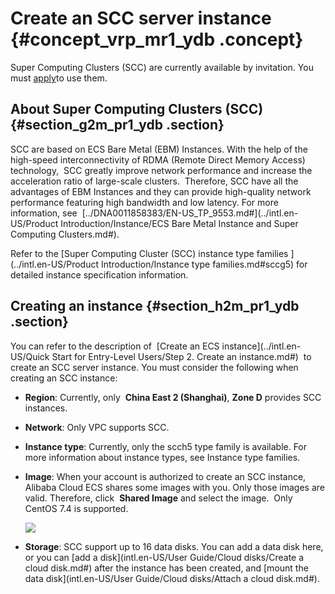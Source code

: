 # Create an SCC server instance {#concept_vrp_mr1_ydb .concept}

Super Computing Clusters \(SCC\) are currently available by invitation. You must [apply](https://page-intl.aliyun.com/form/scc_internet/index.htm)to use them.

## About Super Computing Clusters \(SCC\)  {#section_g2m_pr1_ydb .section}

SCC are based on ECS Bare Metal \(EBM\) Instances. With the help of the high-speed interconnectivity of RDMA \(Remote Direct Memory Access\) technology,  SCC greatly improve network performance and increase the acceleration ratio of large-scale clusters.  Therefore, SCC have all the advantages of EBM Instances and they can provide high-quality network performance featuring high bandwidth and low latency. For more information, see  [../DNA0011858383/EN-US\_TP\_9553.md\#](../intl.en-US/Product Introduction/Instance/ECS Bare Metal Instance and Super Computing Clusters.md#).

Refer to the [Super Computing Cluster \(SCC\) instance type families ](../intl.en-US/Product Introduction/Instance type families.md#sccg5) for detailed instance specification information.

## Creating an instance {#section_h2m_pr1_ydb .section}

You can refer to the description of  [Create an ECS instance](../intl.en-US/Quick Start for Entry-Level Users/Step 2. Create an instance.md#)  to create an SCC server instance. You must consider the following when creating an SCC instance:

-   **Region**: Currently, only  **China East 2 \(Shanghai\)**, **Zone D** provides SCC instances.
-   **Network**: Only VPC supports SCC.
-   **Instance type**: Currently, only the scch5 type family is available. For more information about instance types, see Instance type families.
-   **Image**: When your account is authorized to create an SCC instance, Alibaba Cloud ECS shares some images with you. Only those images are valid. Therefore, click  **Shared Image** and select the image.  Only CentOS 7.4 is supported.

    ![](images/5118_en-US.png)

-   **Storage**: SCC support up to 16 data disks. You can add a data disk here, or you can [add a disk](intl.en-US/User Guide/Cloud disks/Create a cloud disk.md#) after the instance has been created, and [mount the data disk](intl.en-US/User Guide/Cloud disks/Attach a cloud disk.md#). 

